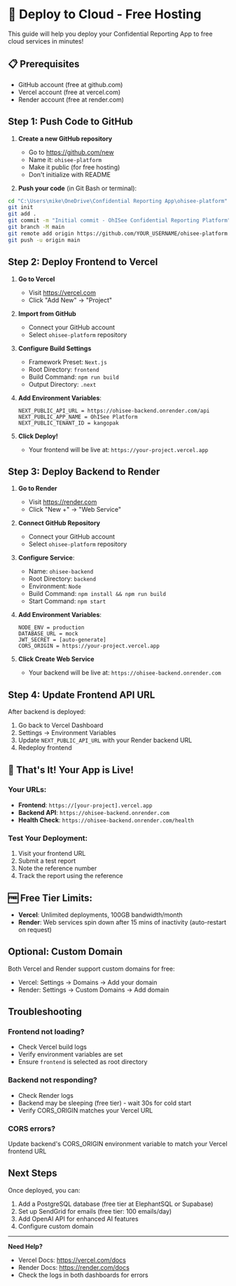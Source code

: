 # 🚀 Deploy to Cloud - Free Hosting

This guide will help you deploy your Confidential Reporting App to free cloud services in minutes!

## 📋 Prerequisites
- GitHub account (free at github.com)
- Vercel account (free at vercel.com) 
- Render account (free at render.com)

## Step 1: Push Code to GitHub

1. **Create a new GitHub repository**
   - Go to https://github.com/new
   - Name it: `ohisee-platform`
   - Make it public (for free hosting)
   - Don't initialize with README

2. **Push your code** (in Git Bash or terminal):
```bash
cd "C:\Users\mike\OneDrive\Confidential Reporting App\ohisee-platform"
git init
git add .
git commit -m "Initial commit - OhISee Confidential Reporting Platform"
git branch -M main
git remote add origin https://github.com/YOUR_USERNAME/ohisee-platform.git
git push -u origin main
```

## Step 2: Deploy Frontend to Vercel

1. **Go to Vercel**
   - Visit https://vercel.com
   - Click "Add New" → "Project"

2. **Import from GitHub**
   - Connect your GitHub account
   - Select `ohisee-platform` repository

3. **Configure Build Settings**
   - Framework Preset: `Next.js`
   - Root Directory: `frontend`
   - Build Command: `npm run build`
   - Output Directory: `.next`

4. **Add Environment Variables**:
   ```
   NEXT_PUBLIC_API_URL = https://ohisee-backend.onrender.com/api
   NEXT_PUBLIC_APP_NAME = OhISee Platform
   NEXT_PUBLIC_TENANT_ID = kangopak
   ```

5. **Click Deploy!**
   - Your frontend will be live at: `https://your-project.vercel.app`

## Step 3: Deploy Backend to Render

1. **Go to Render**
   - Visit https://render.com
   - Click "New +" → "Web Service"

2. **Connect GitHub Repository**
   - Connect your GitHub account
   - Select `ohisee-platform` repository

3. **Configure Service**:
   - Name: `ohisee-backend`
   - Root Directory: `backend`
   - Environment: `Node`
   - Build Command: `npm install && npm run build`
   - Start Command: `npm start`

4. **Add Environment Variables**:
   ```
   NODE_ENV = production
   DATABASE_URL = mock
   JWT_SECRET = [auto-generate]
   CORS_ORIGIN = https://your-project.vercel.app
   ```

5. **Click Create Web Service**
   - Your backend will be live at: `https://ohisee-backend.onrender.com`

## Step 4: Update Frontend API URL

After backend is deployed:

1. Go back to Vercel Dashboard
2. Settings → Environment Variables
3. Update `NEXT_PUBLIC_API_URL` with your Render backend URL
4. Redeploy frontend

## 🎉 That's It! Your App is Live!

### Your URLs:
- **Frontend**: `https://[your-project].vercel.app`
- **Backend API**: `https://ohisee-backend.onrender.com`
- **Health Check**: `https://ohisee-backend.onrender.com/health`

### Test Your Deployment:
1. Visit your frontend URL
2. Submit a test report
3. Note the reference number
4. Track the report using the reference

## 🆓 Free Tier Limits:
- **Vercel**: Unlimited deployments, 100GB bandwidth/month
- **Render**: Web services spin down after 15 mins of inactivity (auto-restart on request)

## Optional: Custom Domain

Both Vercel and Render support custom domains for free:
- Vercel: Settings → Domains → Add your domain
- Render: Settings → Custom Domains → Add domain

## Troubleshooting

### Frontend not loading?
- Check Vercel build logs
- Verify environment variables are set
- Ensure `frontend` is selected as root directory

### Backend not responding?
- Check Render logs
- Backend may be sleeping (free tier) - wait 30s for cold start
- Verify CORS_ORIGIN matches your Vercel URL

### CORS errors?
Update backend's CORS_ORIGIN environment variable to match your Vercel frontend URL

## Next Steps

Once deployed, you can:
1. Add a PostgreSQL database (free tier at ElephantSQL or Supabase)
2. Set up SendGrid for emails (free tier: 100 emails/day)
3. Add OpenAI API for enhanced AI features
4. Configure custom domain

---

**Need Help?**
- Vercel Docs: https://vercel.com/docs
- Render Docs: https://render.com/docs
- Check the logs in both dashboards for errors